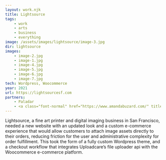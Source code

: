 ```yaml
---
layout: work.njk
title: Lightsource
tags:
    - work
    - arts
    - business
    - everything
image: /assets/images/lightsource/image-3.jpg
dir: lightsource
images:
    - image-2.jpg
    - image-1.jpg
    - image-4.jpg
    - image-5.jpg
    - image-6.jpg
    - image-7.jpg
tech: Wordpress, Woocommerce
year: 2021
url: https://lightsourcesf.com
partners:
    - Paladar
    - <a class="font-normal" href="https://www.amandabuzard.com/" title="Amanda Buzard">Amanda Buzard</a>
---
```


Lightsource, a fine art printer and digital imaging business in San Francisco, needed a new website with an updated look and a custom e-commerce experience that would allow customers to attach image assets directly to their orders, reducing friction for the user and administrative complexity for order fulfillment. This took the form of a fully custom Wordpress theme, and a checkout workflow that integrates Uploadcare’s file uploader api with the Woocommerce e-commerce platform.